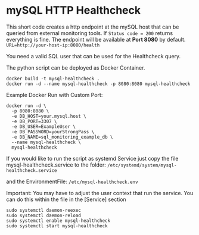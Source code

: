 # mySQL HTTP Healthcheck

This short code creates a http endpoint at the mySQL host that can be queried from external monitoring tools. If `Status code = 200` returns everything is fine. The endpoint will be available at **Port 8080** by default. 
`URL=http://your-host-ip:8080/health`

You need a valid SQL user that can be used for the Healthcheck query.

The python script can be deployed as Docker Container. 

```
docker build -t mysql-healthcheck .
docker run -d --name mysql-healthcheck -p 8080:8080 mysql-healthcheck
```


Example Docker Run with Custom Port:

```
docker run -d \
  -p 8080:8080 \
  -e DB_HOST=your.mysql.host \
  -e DB_PORT=3307 \
  -e DB_USER=ExampleUser \
  -e DB_PASSWORD=yourStrongPass \
  -e DB_NAME=sql_monitoring_example_db \
  --name mysql-healthcheck \
  mysql-healthcheck
```



If you would like to run the script as systemd Service just copy the file mysql-healthcheck.service to the folder: `/etc/systemd/system/mysql-healthcheck.service`

and the EnvironmentFile: `/etc/mysql-healthcheck.env`

Important: You may have to adjust the user context that run the service. You can do this within the file in the [Service] section

```
sudo systemctl daemon-reexec
sudo systemctl daemon-reload
sudo systemctl enable mysql-healthcheck
sudo systemctl start mysql-healthcheck
```

